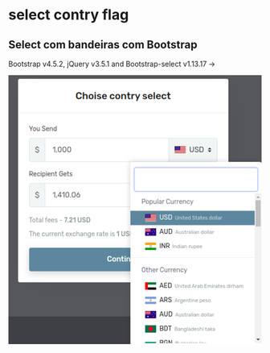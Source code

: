 # select contry flag

##  Select com bandeiras com Bootstrap


Bootstrap v4.5.2, jQuery v3.5.1 and Bootstrap-select v1.13.17 ->

![q1](https://github.com/ccastiglioni/select_contryflag/blob/master/tela.png)
